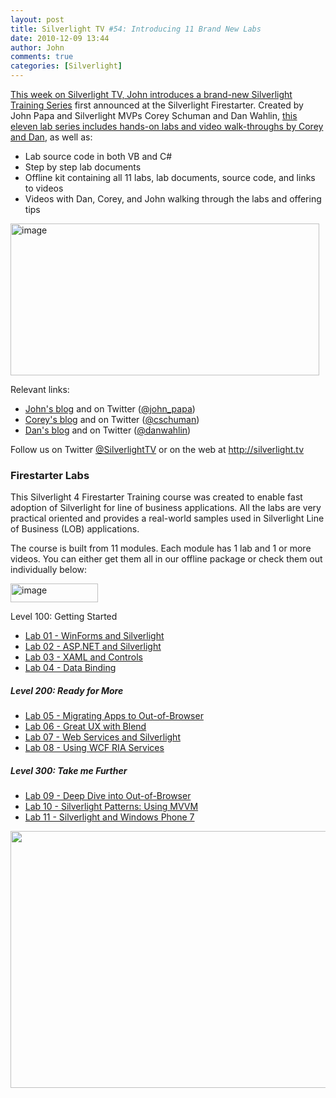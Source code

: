 ```yaml
---
layout: post
title: Silverlight TV #54: Introducing 11 Brand New Labs
date: 2010-12-09 13:44
author: John
comments: true
categories: [Silverlight]
---
```

<p><a href="http://jpapa.me/sltv54">This week on Silverlight TV, John introduces a brand-new Silverlight Training Series</a> first announced at the Silverlight Firestarter. Created by John Papa and Silverlight MVPs Corey Schuman and Dan Wahlin, <a href="http://jpapa.me/slfs10labs">this eleven lab series includes hands-on labs and video walk-throughs by Corey and Dan</a>, as well as:</p>  <ul>   <li>Lab source code in both VB and C# </li>    <li>Step by step lab documents</li>    <li>Offline kit containing all 11 labs, lab documents, source code, and links to videos </li>    <li>Videos with Dan, Corey, and John walking through the labs and offering tips </li> </ul>  <p><a href="http://jpapa.me/sltv54"><img style="background-image: none; border-bottom: 0px; border-left: 0px; padding-left: 0px; padding-right: 0px; display: inline; border-top: 0px; border-right: 0px; padding-top: 0px" title="image" border="0" alt="image" src="http://images.johnpapa.net/wp-content/uploads/files/media/image/Windows-Live-Writer/11-New-Labs-Silverlight-TV-54_131E9/image_5.png" width="494" height="243" /></a></p>  <p>Relevant links: </p>  <ul>   <li><a href="/">John's blog</a> and on Twitter (<a href="http://twitter.com/john_papa">@john_papa</a>) </li>    <li><a href="http://www.85turns.com/">Corey's blog</a> and on Twitter (<a href="http://www.twitter.com/cschuman">@cschuman</a>) </li>    <li><a href="http://weblogs.asp.net/dwahlin/">Dan's blog</a> and on Twitter (<a href="http://www.twitter.com/danwahlin">@danwahlin</a>) </li> </ul>  <p>Follow us on Twitter <a href="http://www.twitter.com/SilverlightTV">@SilverlightTV</a> or on the web at <a href="http://silverlight.tv">http://silverlight.tv</a></p>  <h3><font style="font-weight: bold">Firestarter Labs</font></h3>  <p>This Silverlight 4 Firestarter Training course was created to enable fast adoption of Silverlight for line of business applications. All the labs are very practical oriented and provides a real-world samples used in Silverlight Line of Business (LOB) applications. </p>  <p>The course is built from 11 modules. Each module has 1 lab and 1 or more videos. You can either get them all in our offline package or check them out individually below: </p>  <p><a href="http://i3.silverlight.net/content/tutorials/firestarter/downloads/Firestarter.Setup.exe"><img style="background-image: none; border-right-width: 0px; padding-left: 0px; padding-right: 0px; display: inline; border-top-width: 0px; border-bottom-width: 0px; border-left-width: 0px; padding-top: 0px" title="image" border="0" alt="image" src="http://images.johnpapa.net/wp-content/uploads/files/media/image/Windows-Live-Writer/11-New-Labs-Silverlight-TV-54_131E9/image_3.png" width="140" height="30" /></a></p>  <p>Level 100: Getting Started</p>  <ul>   <li><a href="http://www.silverlight.net/learn/tutorials/silverlight-4/migrating-a-windows-forms-application-to-silverlight/">Lab 01 - WinForms and Silverlight</a> </li>    <li><a href="http://www.silverlight.net/learn/tutorials/silverlight-4/aspnet-and-silverlight/">Lab 02 - ASP.NET and Silverlight</a> </li>    <li><a href="http://www.silverlight.net/learn/tutorials/silverlight-4/working-with-panels-xaml-and-controls/">Lab 03 - XAML and Controls</a> </li>    <li><a href="http://www.silverlight.net/learn/tutorials/silverlight-4/silverlight-data-binding/">Lab 04 - Data Binding</a> </li> </ul>  <h5>Level 200: Ready for More</h5>  <ul>   <li><a href="http://www.silverlight.net/learn/tutorials/silverlight-4/building-an-out-of-browser-application/">Lab 05 - Migrating Apps to Out-of-Browser</a> </li>    <li><a href="http://www.silverlight.net/learn/tutorials/silverlight-4/creating-a-great-user-experience/">Lab 06 - Great UX with Blend</a> </li>    <li><a href="http://www.silverlight.net/learn/tutorials/silverlight-4/web-services-and-silverlight/">Lab 07 - Web Services and Silverlight</a> </li>    <li><a href="http://www.silverlight.net/learn/tutorials/silverlight-4/using-wcf-ria-services/">Lab 08 - Using WCF RIA Services</a> </li> </ul>  <h5>Level 300: Take me Further</h5>  <ul>   <li><a href="http://www.silverlight.net/learn/tutorials/silverlight-4/advanced-silverlight-out-of-browser-introduction/">Lab 09 - Deep Dive into Out-of-Browser</a> </li>    <li><a href="http://www.silverlight.net/learn/tutorials/silverlight-4/using-the-mvvm-pattern-in-silverlight-applications/">Lab 10 - Silverlight Patterns: Using MVVM</a> </li>    <li><a href="http://www.silverlight.net/learn/tutorials/windows-phone/building-a-windows-phone-7-application/">Lab 11 - Silverlight and Windows Phone 7</a> </li> </ul>  <p><a href="http://jpapa.me/slfs10labs"><img alt="" src="http://files.channel9.msdn.com/thumbnail/fd42c6ff-1477-4a60-910b-53ae2c0f6908.PNG" width="561" height="411" /></a></p>

